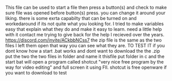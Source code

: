 This file can be used to start a file then press a button(s) 
and check to make sure file was opened before button(s) press.
you can change it around your liking.
there is some exrta capabilty that can be turned on and workedaround if its not quite what you looking for.
I tried to make variables easy that explain what they do and make it easy to learn.
need a little help with it contact me trying to give back for the help I recieved over the years. 
https://discord.com/invite/ACkbbNCss7
the zip file is the same as the two files I left them open that way you can see what they are. 
TO TEST IT if you dont know how a start .bat works and dont want to download the the .zip put the two the two files in folder and name it thisfile 
put folder in c and the start bat will open a program called shotcut "very nice free program by the way for video editing" and full screen it using Fll. 
shotcut is free openware if you want to download to test

